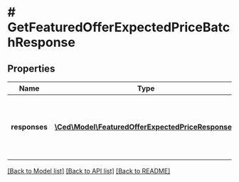 # # GetFeaturedOfferExpectedPriceBatchResponse

## Properties

Name | Type | Description | Notes
------------ | ------------- | ------------- | -------------
**responses** | [**\Ced\Model\FeaturedOfferExpectedPriceResponse[]**](FeaturedOfferExpectedPriceResponse.md) | A batched list of featured offer expected price responses. | [optional]

[[Back to Model list]](../../README.md#models) [[Back to API list]](../../README.md#endpoints) [[Back to README]](../../README.md)
